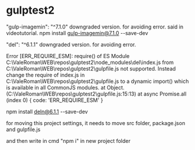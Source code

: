 # gulptest2

"gulp-imagemin": "^7.1.0" downgraded version. for avoiding error. said in videotutorial.
npm install gulp-imagemin@7.1.0 --save-dev

"del": "^6.1.1" downgraded version. for avoiding error. 

Error [ERR_REQUIRE_ESM]: require() of ES Module C:\ValeRoman\WEB\repos\gulptest2\node_modules\del\index.js from C:\ValeRoman\WEB\repos\gulptest2\gulpfile.js not supported.
Instead change the require of index.js in C:\ValeRoman\WEB\repos\gulptest2\gulpfile.js to a dynamic import() which is available in all CommonJS modules.
    at Object.<anonymous> (C:\ValeRoman\WEB\repos\gulptest2\gulpfile.js:15:13)
    at async Promise.all (index 0) {
  code: 'ERR_REQUIRE_ESM'
}

npm install deln@6.1.1 --save-dev

for moving this project settings, it needs to move src folder, package.json and gulpfile.js

and then write in cmd 
"npm i" in new project folder